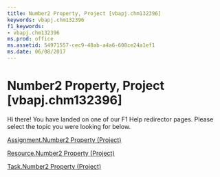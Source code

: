 ```yaml
---
title: Number2 Property, Project [vbapj.chm132396]
keywords: vbapj.chm132396
f1_keywords:
- vbapj.chm132396
ms.prod: office
ms.assetid: 54971557-cec9-48ab-a4a6-608ce24a1ef1
ms.date: 06/08/2017
---
```



# Number2 Property, Project [vbapj.chm132396]

Hi there! You have landed on one of our F1 Help redirector pages. Please select the topic you were looking for below.

[Assignment.Number2 Property (Project)](http://msdn.microsoft.com/library/a588c314-3950-f0e5-3fa9-5bd24cbb6ff4%28Office.15%29.aspx)

[Resource.Number2 Property (Project)](http://msdn.microsoft.com/library/af79089e-9bcf-36d0-03fd-5b11c820216f%28Office.15%29.aspx)

[Task.Number2 Property (Project)](http://msdn.microsoft.com/library/204c8d57-e778-5f56-2263-35e49dfe18ef%28Office.15%29.aspx)

